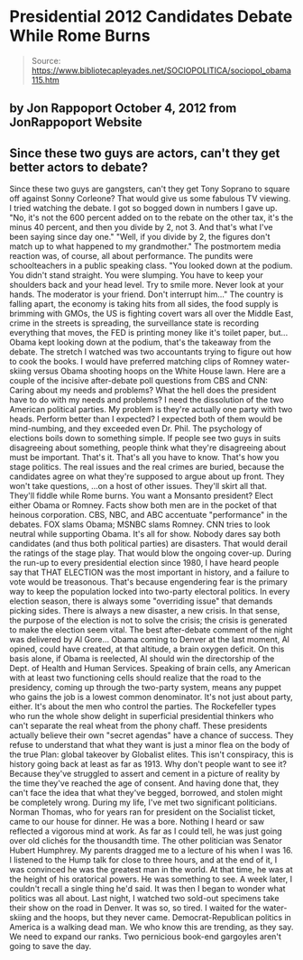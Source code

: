 # Presidential 2012 Candidates Debate While Rome Burns

> Source: https://www.bibliotecapleyades.net/SOCIOPOLITICA/sociopol_obama115.htm

by Jon Rappoport
October 4, 2012
from
JonRappoport Website
-
Since these two guys are actors, can't
they get better actors to debate?
-
Since these two guys are gangsters,
can't they get Tony Soprano to square off against Sonny Corleone?
That would give us some fabulous TV viewing.
I tried watching the debate. I got so bogged down in numbers I gave up.
"No, it's not the 600 percent added on to
the rebate on the other tax, it's the minus 40 percent, and then you
divide by 2, not 3. And that's what I've been saying since day one."
"Well, if you divide by 2, the figures don't match up to what happened
to my grandmother."
The postmortem media reaction was, of course,
all about performance.
The pundits were schoolteachers in a public
speaking class.
"You looked down at the podium. You didn't
stand straight. You were slumping. You have to keep your shoulders back
and your head level. Try to smile more. Never look at your hands. The
moderator is your friend. Don't interrupt him..."
The country is falling apart, the economy is
taking hits from all sides, the food supply is brimming with GMOs, the US is
fighting covert wars all over the Middle East, crime in the streets is
spreading, the surveillance state is recording everything that moves, the
FED is printing money like it's toilet paper, but... Obama kept looking down
at the podium, that's the takeaway from the debate.
The stretch I watched was two accountants trying to figure out how to cook
the books.
I would have preferred matching clips of Romney water-skiing versus Obama
shooting hoops on the White House lawn.
Here are a couple of the incisive after-debate poll questions from CBS and
CNN:
Caring about my needs and problems? What the
hell does the president have to do with my needs and problems? I need the
dissolution of the two American political parties. My problem is they're
actually one party with two heads.
Perform better than I expected? I expected both of them would be
mind-numbing, and they exceeded even Dr. Phil.
The psychology of elections boils down to something simple. If people see
two guys in suits disagreeing about something, people think what they're
disagreeing about must be important. That's it. That's all you have to know.
That's how you stage politics. The real issues and the real crimes are
buried, because the candidates agree on what they're supposed to argue about
up front.
They won't take questions,
...on a host of other issues.
They'll skirt all that.
They'll fiddle while Rome burns.
You want a
Monsanto president?
Elect either Obama or Romney. Facts show
both men are in the pocket of that heinous corporation.
CBS, NBC, and ABC accentuate "performance" in the debates. FOX slams Obama;
MSNBC slams Romney. CNN tries to look neutral while supporting Obama. It's
all for show. Nobody dares say both candidates (and thus both political
parties) are disasters. That would derail the ratings of the stage play.
That would blow the ongoing cover-up.
During the run-up to every presidential election since 1980, I have heard
people say that THAT ELECTION was the most important in history, and a
failure to vote would be treasonous.
That's because engendering fear is the primary
way to keep the population locked into two-party electoral politics. In
every election season, there is always some "overriding issue" that demands
picking sides. There is always a new disaster, a new crisis.
In that sense, the purpose of the election is not to solve the crisis; the
crisis is generated to make the election seem vital.
The best after-debate comment of the night was delivered
by Al Gore...
Obama coming to Denver at the last moment, Al
opined, could have created, at that altitude, a brain oxygen deficit. On
this basis alone, if Obama is reelected, Al should win the directorship of
the Dept. of Health and Human Services.
Speaking of brain cells, any American with at least two functioning cells
should realize that the road to the presidency, coming up through the
two-party system, means any puppet who gains the job is a lowest common
denominator. It's not just about party, either. It's about the men who
control the parties.
The Rockefeller types who run the whole show
delight in superficial presidential thinkers who can't separate the real
wheat from the phony chaff.
These presidents actually believe their own "secret agendas" have a chance
of success. They refuse to understand that what they want is just a minor
flea on the body of the true Plan:
global takeover by Globalist elites.
This isn't conspiracy, this is history going
back at least as far as 1913.
Why don't people want to see it? Because they've struggled to assert and
cement in a picture of reality by the time they've reached the age of
consent. And having done that, they can't face the idea that what they've
begged, borrowed, and stolen might be completely wrong.
During my life, I've met two significant politicians. Norman Thomas,
who for years ran for president on the Socialist ticket, came to our house
for dinner. He was a bore. Nothing I heard or saw reflected a vigorous mind
at work. As far as I could tell, he was just going over old clichés for the
thousandth time.
The other politician was Senator Hubert Humphrey. My parents dragged
me to a lecture of his when I was 16. I listened to the Hump talk for close
to three hours, and at the end of it, I was convinced he was the greatest
man in the world. At that time, he was at the height of his oratorical
powers. He was something to see.
A week later, I couldn't recall a single thing he'd said. It was then I
began to wonder what politics was all about.
Last night, I watched two sold-out specimens take their show on the
road in Denver. It was so, so tired. I waited for the water-skiing and the
hoops, but they never came.
Democrat-Republican politics in America is a walking dead man. We who know
this are trending, as they say. We need to expand our ranks. Two pernicious
book-end gargoyles aren't going to save the day.
